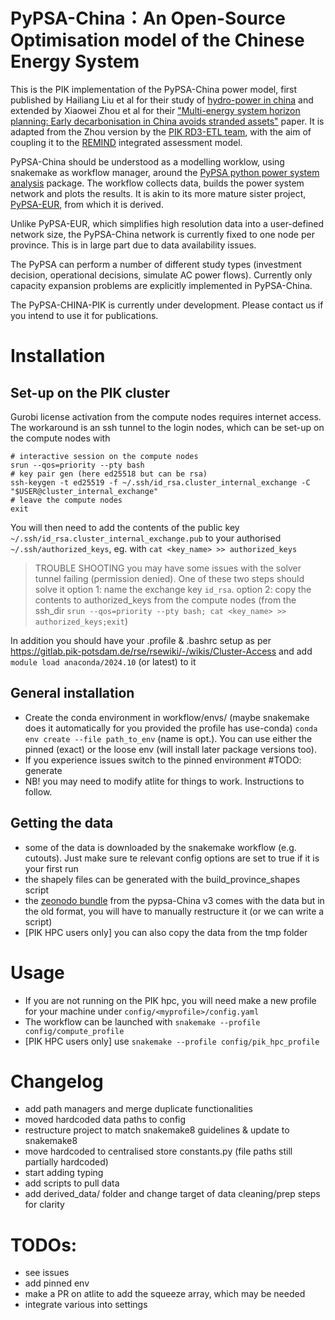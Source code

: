 # PyPSA-China：An Open-Source Optimisation model of the Chinese Energy System

This is the PIK implementation of the PyPSA-China power model, first published by Hailiang Liu et al for their study of [hydro-power in china](https://doi.org/10.1016/j.apenergy.2019.02.009) and extended by Xiaowei Zhou et al for their  ["Multi-energy system horizon planning: Early decarbonisation in China avoids stranded assets"](doi.org/10.1049/ein2.12011) paper. It is adapted from the Zhou version by the [PIK RD3-ETL team](https://www.pik-potsdam.de/en/institute/labs/energy-transition/energy-transition-lab), with the aim of coupling it to the [REMIND](https://www.pik-potsdam.de/en/institute/departments/transformation-pathways/models/remind) integrated assessment model.

PyPSA-China should be understood as a modelling worklow, using snakemake as workflow manager, around the [PyPSA python power system analysis](https://pypsa.org/) package. The workflow collects data, builds the power system network and plots the results. It is akin to its more mature sister project, [PyPSA-EUR](https://github.com/PyPSA/pypsa-eur), from which it is derived.

Unlike PyPSA-EUR, which simplifies high resolution data into a user-defined network size, the PyPSA-China network is currently fixed to one node per province. This is in large part due to data availability issues.

The PyPSA can perform a number of different study types (investment decision, operational decisions, simulate AC power flows). Currently only capacity expansion problems are explicitly implemented in PyPSA-China.

The PyPSA-CHINA-PIK is currently under development. Please contact us if you intend to use it for publications.


# Installation

## Set-up on the PIK cluster
Gurobi license activation from the compute nodes requires internet access. The workaround is an ssh tunnel to the login nodes, which can be set-up on the compute nodes with
```
# interactive session on the compute nodes
srun --qos=priority --pty bash
# key pair gen (here ed25518 but can be rsa)
ssh-keygen -t ed25519 -f ~/.ssh/id_rsa.cluster_internal_exchange -C "$USER@cluster_internal_exchange"
# leave the compute nodes
exit
```
You will then need to add the contents of the public key `~/.ssh/id_rsa.cluster_internal_exchange.pub` to your authorised `~/.ssh/authorized_keys`, eg. with `cat <key_name> >> authorized_keys`

> TROUBLE SHOOTING
> you may have some issues with the solver tunnel failing (permission denied). One of these two steps should solve it
> option 1: name the exchange key `id_rsa`.
> option 2: copy the contents to authorized_keys from the compute nodes (from the ssh_dir `srun --qos=priority --pty bash; cat <key_name> >> authorized_keys;exit`)

In addition you should have your .profile & .bashrc setup as per https://gitlab.pik-potsdam.de/rse/rsewiki/-/wikis/Cluster-Access
and add `module load anaconda/2024.10` (or latest) to it

## General installation
- Create the conda environment in workflow/envs/ (maybe snakemake does it automatically for you provided the profile has use-conda) `conda env create --file path_to_env` (name is opt.). You can use either the pinned (exact) or the loose env (will install later package versions too).
- If you experience issues switch to the pinned environment #TODO: generate
- NB! you may need to modify atlite for things to work. Instructions to follow.


## Getting the data
- some of the data is downloaded by the snakemake workflow (e.g. cutouts). Just make sure te relevant config options are set to true if it is your first run
- the shapely files can be generated with the build_province_shapes script
- the [zeonodo bundle](https://zenodo.org/records/13987282) from the pypsa-China v3 comes with the data but in the old format, you will have to manually restructure it (or we can write a script)
- [PIK HPC users only] you can also copy the data from the tmp folder

# Usage
- If you are not running on the PIK hpc, you will need make a new profile for your machine under `config/<myprofile>/config.yaml`
- The workflow can be launched with `snakemake --profile config/compute_profile`
- [PIK HPC users only] use `snakemake --profile config/pik_hpc_profile`

# Changelog
- add path managers and merge duplicate functionalities
- moved hardcoded data paths to config
- restructure project to match snakemake8 guidelines & update to snakemake8
- move hardcoded to centralised store constants.py (file paths still partially hardcoded)
- start adding typing
- add scripts to pull data
- add derived_data/ folder and change target of data cleaning/prep steps for clarity

# TODOs:
- see issues
- add pinned env
- make a PR on atlite to add the squeeze array, which may be needed
- integrate various into settings
